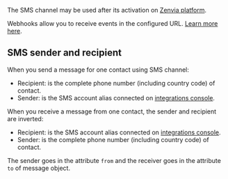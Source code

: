 The SMS channel may be used after its activation on [Zenvia platform](https://app.zenvia.com/home/credentials).
<br/>

Webhooks allow you to receive events in the configured URL. [Learn more here](#tag/Webhooks).

## SMS sender and recipient
When you send a message for one contact using SMS channel:

* Recipient: is the complete phone number (including country code) of contact.
* Sender: is the SMS account alias connected on [integrations console](https://app.zenvia.com/home/credentials).

When you receive a message from one contact, the sender and recipient are inverted:

* Recipient: is the SMS account alias connected on [integrations console](https://app.zenvia.com/home/credentials).
* Sender: is the complete phone number (including country code) of contact.

The sender goes in the attribute `from` and the receiver goes in the attribute `to` of message object.
